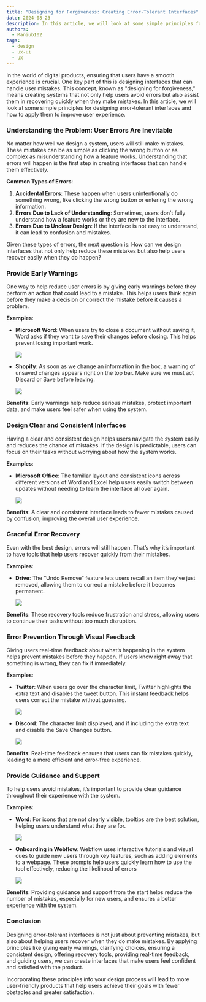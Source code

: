 ```yaml
---
title: "Designing for Forgiveness: Creating Error-Tolerant Interfaces"
date: 2024-08-23
description: In this article, we will look at some simple principles for designing error-tolerant interfaces and how to apply them to improve user experience.
authors:
  - Maniub102
tags:
  - design
  - ux-ui
  - ux
---
```


In the world of digital products, ensuring that users have a smooth experience is crucial. One key part of this is designing interfaces that can handle user mistakes. This concept, known as "designing for forgiveness," means creating systems that not only help users avoid errors but also assist them in recovering quickly when they make mistakes. In this article, we will look at some simple principles for designing error-tolerant interfaces and how to apply them to improve user experience.

### Understanding the Problem: User Errors Are Inevitable

No matter how well we design a system, users will still make mistakes. These mistakes can be as simple as clicking the wrong button or as complex as misunderstanding how a feature works. Understanding that errors will happen is the first step in creating interfaces that can handle them effectively.

**Common Types of Errors**:

1. **Accidental Errors**: These happen when users unintentionally do something wrong, like clicking the wrong button or entering the wrong information.
2. **Errors Due to Lack of Understanding**: Sometimes, users don’t fully understand how a feature works or they are new to the interface.
3. **Errors Due to Unclear Design**: If the interface is not easy to understand, it can lead to confusion and mistakes.

Given these types of errors, the next question is: How can we design interfaces that not only help reduce these mistakes but also help users recover easily when they do happen?

### Provide Early Warnings

One way to help reduce user errors is by giving early warnings before they perform an action that could lead to a mistake. This helps users think again before they make a decision or correct the mistake before it causes a problem.

**Examples**:

- **Microsoft Word**: When users try to close a document without saving it, Word asks if they want to save their changes before closing. This helps prevent losing important work.

  ![](assets/designing-for-forgiveness-microsoft.png)

- **Shopify**: As soon as we change an information in the box, a warning of unsaved changes appears right on the top bar. Make sure we must act Discard or Save before leaving.

  ![](assets/designing-for-forgiveness-shopify.png)

**Benefits**: Early warnings help reduce serious mistakes, protect important data, and make users feel safer when using the system.

### Design Clear and Consistent Interfaces

Having a clear and consistent design helps users navigate the system easily and reduces the chance of mistakes. If the design is predictable, users can focus on their tasks without worrying about how the system works.

**Examples**:

- **Microsoft Office**: The familiar layout and consistent icons across different versions of Word and Excel help users easily switch between updates without needing to learn the interface all over again.

  ![](assets/designing-for-forgiveness-excel.png)

**Benefits**: A clear and consistent interface leads to fewer mistakes caused by confusion, improving the overall user experience.

### Graceful Error Recovery

Even with the best design, errors will still happen. That’s why it’s important to have tools that help users recover quickly from their mistakes.

**Examples**:

- **Drive**: The “Undo Remove” feature lets users recall an item they’ve just removed, allowing them to correct a mistake before it becomes permanent.

  ![](assets/designing-for-forgiveness-drive.png)

**Benefits**: These recovery tools reduce frustration and stress, allowing users to continue their tasks without too much disruption.

### Error Prevention Through Visual Feedback

Giving users real-time feedback about what’s happening in the system helps prevent mistakes before they happen. If users know right away that something is wrong, they can fix it immediately.

**Examples**:

- **Twitter**: When users go over the character limit, Twitter highlights the extra text and disables the tweet button. This instant feedback helps users correct the mistake without guessing.

  ![](assets/designing-for-forgiveness-twitter.png)

- **Discord**: The character limit displayed, and if including the extra text and disable the Save Changes button.

  ![](assets/designing-for-forgiveness-discord.png)

**Benefits**: Real-time feedback ensures that users can fix mistakes quickly, leading to a more efficient and error-free experience.

### Provide Guidance and Support

To help users avoid mistakes, it’s important to provide clear guidance throughout their experience with the system.

**Examples**:

- **Word**: For icons that are not clearly visible, tooltips are the best solution, helping users understand what they are for.

  ![](assets/designing-for-forgiveness-excel-setting.png)

- **Onboarding in Webflow**: Webflow uses interactive tutorials and visual cues to guide new users through key features, such as adding elements to a webpage. These prompts help users quickly learn how to use the tool effectively, reducing the likelihood of errors

  ![](assets/designing-for-forgiveness-webflow.png)

**Benefits**: Providing guidance and support from the start helps reduce the number of mistakes, especially for new users, and ensures a better experience with the system.

### Conclusion

Designing error-tolerant interfaces is not just about preventing mistakes, but also about helping users recover when they do make mistakes. By applying principles like giving early warnings, clarifying choices, ensuring a consistent design, offering recovery tools, providing real-time feedback, and guiding users, we can create interfaces that make users feel confident and satisfied with the product.

Incorporating these principles into your design process will lead to more user-friendly products that help users achieve their goals with fewer obstacles and greater satisfaction.
